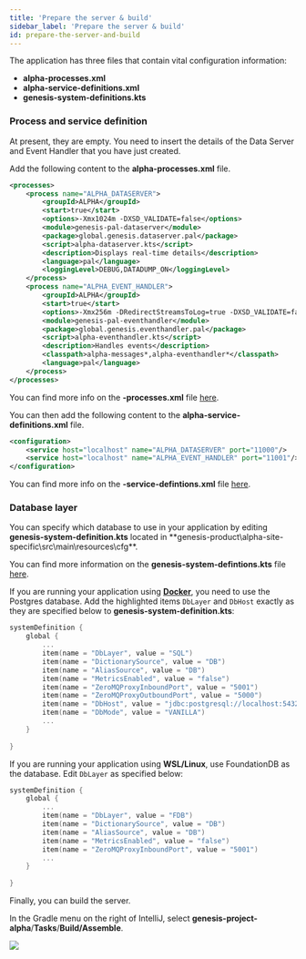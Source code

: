 ```yaml
---
title: 'Prepare the server & build'
sidebar_label: 'Prepare the server & build'
id: prepare-the-server-and-build
---
```


The application has three files that contain vital configuration information:

- **alpha-processes.xml**
- **alpha-service-definitions.xml**
- **genesis-system-definitions.kts**

### Process and service definition

At present, they are empty. You need to insert the details of the Data Server and Event Handler that you have just created.

Add the following content to the **alpha-processes.xml** file.


```xml
<processes>
    <process name="ALPHA_DATASERVER">
        <groupId>ALPHA</groupId>
        <start>true</start>
        <options>-Xmx1024m -DXSD_VALIDATE=false</options>
        <module>genesis-pal-dataserver</module>
        <package>global.genesis.dataserver.pal</package>
        <script>alpha-dataserver.kts</script>
        <description>Displays real-time details</description>
        <language>pal</language>
        <loggingLevel>DEBUG,DATADUMP_ON</loggingLevel>
    </process>
    <process name="ALPHA_EVENT_HANDLER">
        <groupId>ALPHA</groupId>
        <start>true</start>
        <options>-Xmx256m -DRedirectStreamsToLog=true -DXSD_VALIDATE=false</options>
        <module>genesis-pal-eventhandler</module>
        <package>global.genesis.eventhandler.pal</package>
        <script>alpha-eventhandler.kts</script>
        <description>Handles events</description>
        <classpath>alpha-messages*,alpha-eventhandler*</classpath>
        <language>pal</language>
    </process>
</processes>
```

You can find more info on the **-processes.xml** file [here](/server-modules/configuring-runtime/processes/).

You can then add the following content to the **alpha-service-definitions.xml** file.

```xml
<configuration>
    <service host="localhost" name="ALPHA_DATASERVER" port="11000"/>
    <service host="localhost" name="ALPHA_EVENT_HANDLER" port="11001"/>
</configuration>
```

You can find more info on the **-service-defintions.xml** file [here](/server-modules/configuring-runtime/service-definitions/).

### Database layer

You can specify which database to use in your application by editing **genesis-system-definition.kts** located in **genesis-product\alpha-site-specific\src\main\resources\cfg\**.

You can find more information on the **genesis-system-defintions.kts** file [here](/server-modules/configuring-runtime/system-definitions/).

If you are running your application using [**Docker**](/getting-started/quick-start/run-the-application-docker/), you need to use the Postgres database. Add the highlighted items `DbLayer` and `DbHost` exactly as they are specified below to **genesis-system-definition.kts**:

```kotlin {4,10}
systemDefinition {
    global {
        ...
        item(name = "DbLayer", value = "SQL")
        item(name = "DictionarySource", value = "DB")
        item(name = "AliasSource", value = "DB")
        item(name = "MetricsEnabled", value = "false")
        item(name = "ZeroMQProxyInboundPort", value = "5001")
        item(name = "ZeroMQProxyOutboundPort", value = "5000")
        item(name = "DbHost", value = "jdbc:postgresql://localhost:5432/?user=postgres&password=postgres")
        item(name = "DbMode", value = "VANILLA")
        ...
    }
    
}

```

If you are running your application using **WSL/Linux**, use FoundationDB as the database. Edit `DbLayer` as specified below:

```kotlin {4}
systemDefinition {
    global {
        ...
        item(name = "DbLayer", value = "FDB")
        item(name = "DictionarySource", value = "DB")
        item(name = "AliasSource", value = "DB")
        item(name = "MetricsEnabled", value = "false")
        item(name = "ZeroMQProxyInboundPort", value = "5001")
        ...
    }
    
}
```

Finally, you can build the server.

In the Gradle menu on the right of IntelliJ, select **genesis-project-alpha**/**Tasks**/**Build/Assemble**.

![](/img/assemble-server.png)
